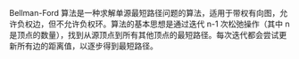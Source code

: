 Bellman-Ford 算法是一种求解单源最短路径问题的算法，适用于带权有向图，允许负权边，但不允许负权环。算法的基本思想是通过迭代 n-1 次松弛操作（其中 n 是顶点的数量），找到从源顶点到所有其他顶点的最短路径。每次迭代都会尝试更新所有边的距离值，以逐步得到最短路径。  

